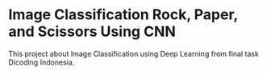 # Image Classification Rock, Paper, and Scissors Using CNN

This project about Image Classification using Deep Learning from final task Dicoding Indonesia.
